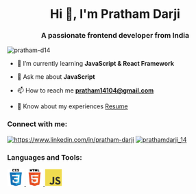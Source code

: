 <h1 align="center">Hi 👋, I'm Pratham Darji</h1>
<h3 align="center">A passionate frontend developer from India</h3>

<p align="left"> <img src="https://komarev.com/ghpvc/?username=pratham-d14&label=Profile%20views&color=0e75b6&style=flat" alt="pratham-d14" /> </p>

- 🌱 I’m currently learning **JavaScript & React Framework**

- 💬 Ask me about **JavaScript**

- 📫 How to reach me **pratham14104@gmail.com**

- 📄 Know about my experiences <a href="[https://drive.google.com/file/d/1NMOaJpCn3-Q7HcFfvtI471acEr-yBIEn/view?usp=drive_link](https://drive.google.com/file/d/1NMOaJpCn3-Q7HcFfvtI471acEr-yBIEn/view?usp=drive_link)"> Resume</a>

<h3 align="left">Connect with me:</h3>
<p align="left">
<a href="https://linkedin.com/in/https://www.linkedin.com/in/pratham-darji" target="blank"><img align="center" src="https://raw.githubusercontent.com/rahuldkjain/github-profile-readme-generator/master/src/images/icons/Social/linked-in-alt.svg" alt="https://www.linkedin.com/in/pratham-darji" height="30" width="40" /></a>
<a href="https://instagram.com/prathamdarji_14" target="blank"><img align="center" src="https://raw.githubusercontent.com/rahuldkjain/github-profile-readme-generator/master/src/images/icons/Social/instagram.svg" alt="prathamdarji_14" height="30" width="40" /></a>
</p>

<h3 align="left">Languages and Tools:</h3>
<p align="left"> <a href="https://www.w3schools.com/css/" target="_blank" rel="noreferrer"> <img src="https://raw.githubusercontent.com/devicons/devicon/master/icons/css3/css3-original-wordmark.svg" alt="css3" width="40" height="40"/> </a> <a href="https://www.w3.org/html/" target="_blank" rel="noreferrer"> <img src="https://raw.githubusercontent.com/devicons/devicon/master/icons/html5/html5-original-wordmark.svg" alt="html5" width="40" height="40"/> </a> <a href="https://developer.mozilla.org/en-US/docs/Web/JavaScript" target="_blank" rel="noreferrer"> <img src="https://raw.githubusercontent.com/devicons/devicon/master/icons/javascript/javascript-original.svg" alt="javascript" width="40" height="40"/> </a> </p>
